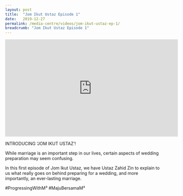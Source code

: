 ```yaml
---
layout: post
title:  "Jom Ikut Ustaz Episode 1"
date:   2019-12-27
permalink: /media-centre/videos/jom-ikut-ustaz-ep-1/
breadcrumb: "Jom Ikut Ustaz Episode 1"
---
```


<div class="bp-youtube">
<iframe width="560" height="315" src="https://www.youtube.com/embed/8FJEFLXqlkQ" frameborder="0" allow="accelerometer; autoplay; encrypted-media; gyroscope; picture-in-picture" allowfullscreen></iframe>

</div>

INTRODUCING ‘JOM IKUT USTAZ’!

While marriage is an important step in our lives, certain aspects of wedding preparation may seem confusing.

In this first episode of Jom Ikut Ustaz, we have Ustaz Zahid Zin to explain to us what really goes on behind preparing for a wedding, and more importantly, an ever-lasting marriage.

#ProgressingWithM³ #MajuBersamaM³
